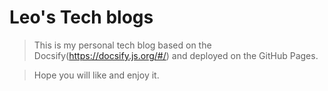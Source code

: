 # Leo's Tech blogs

> This is my personal tech blog based on the Docsify(https://docsify.js.org/#/) and deployed on the GitHub Pages.

> Hope you will like and enjoy it.
